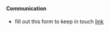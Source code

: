 #### Communication
- fill out this form to keep in touch [link](https://forms.gle/9p8hom1m2eQ4PK669)

